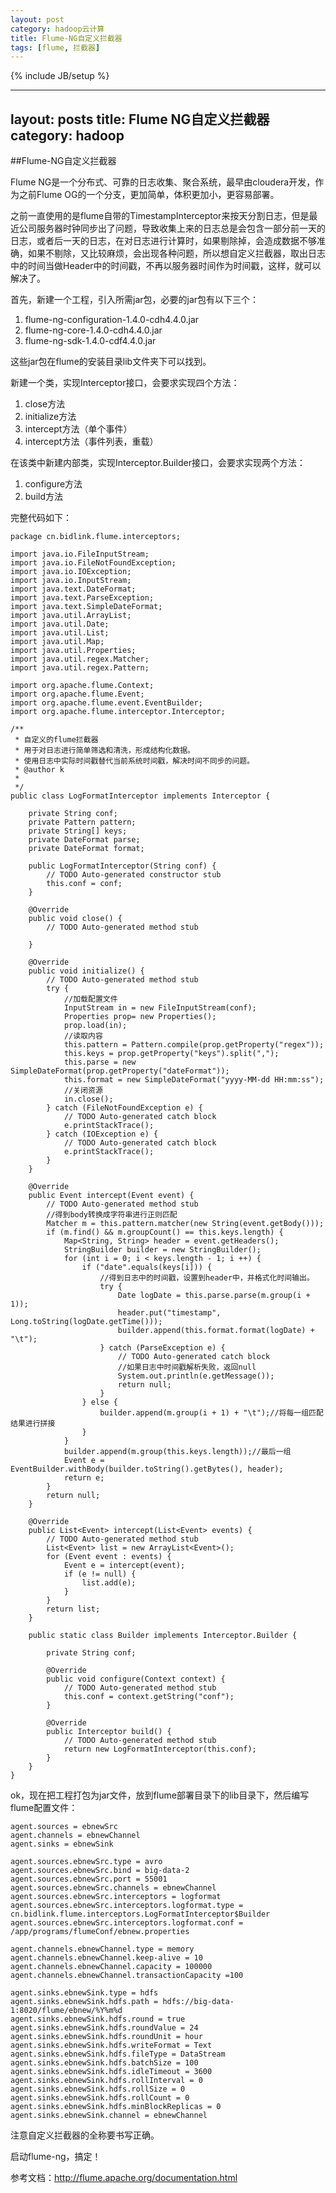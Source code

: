 ```yaml
---
layout: post
category: hadoop云计算
title: Flume-NG自定义拦截器
tags: [flume, 拦截器]
---
```

{% include JB/setup %}

---
layout: posts
title: Flume NG自定义拦截器
category: hadoop
---

##Flume-NG自定义拦截器

Flume NG是一个分布式、可靠的日志收集、聚合系统，最早由cloudera开发，作为之前Flume OG的一个分支，更加简单，体积更加小，更容易部署。

之前一直使用的是flume自带的TimestampInterceptor来按天分割日志，但是最近公司服务器时钟同步出了问题，导致收集上来的日志总是会包含一部分前一天的日志，或者后一天的日志，在对日志进行计算时，如果剔除掉，会造成数据不够准确，如果不剔除，又比较麻烦，会出现各种问题，所以想自定义拦截器，取出日志中的时间当做Header中的时间戳，不再以服务器时间作为时间戳，这样，就可以解决了。

首先，新建一个工程，引入所需jar包，必要的jar包有以下三个：

1. flume-ng-configuration-1.4.0-cdh4.4.0.jar
2. flume-ng-core-1.4.0-cdh4.4.0.jar
3. flume-ng-sdk-1.4.0-cdf4.4.0.jar

这些jar包在flume的安装目录lib文件夹下可以找到。

新建一个类，实现Interceptor接口，会要求实现四个方法：

1. close方法
2. initialize方法
3. intercept方法（单个事件）
4. intercept方法（事件列表，重载）

在该类中新建内部类，实现Interceptor.Builder接口，会要求实现两个方法：

1. configure方法
2. build方法

完整代码如下：

	package cn.bidlink.flume.interceptors;
	
	import java.io.FileInputStream;
	import java.io.FileNotFoundException;
	import java.io.IOException;
	import java.io.InputStream;
	import java.text.DateFormat;
	import java.text.ParseException;
	import java.text.SimpleDateFormat;
	import java.util.ArrayList;
	import java.util.Date;
	import java.util.List;
	import java.util.Map;
	import java.util.Properties;
	import java.util.regex.Matcher;
	import java.util.regex.Pattern;
	
	import org.apache.flume.Context;
	import org.apache.flume.Event;
	import org.apache.flume.event.EventBuilder;
	import org.apache.flume.interceptor.Interceptor;
	
	/**
	 * 自定义的flume拦截器
	 * 用于对日志进行简单筛选和清洗，形成结构化数据。
	 * 使用日志中实际时间戳替代当前系统时间戳，解决时间不同步的问题。
	 * @author k
	 *
	 */
	public class LogFormatInterceptor implements Interceptor {
		
		private String conf;
		private Pattern pattern;
		private String[] keys;
		private DateFormat parse;
		private DateFormat format;
		
		public LogFormatInterceptor(String conf) {
			// TODO Auto-generated constructor stub
			this.conf = conf;
		}
	
		@Override
		public void close() {
			// TODO Auto-generated method stub
			
		}
	
		@Override
		public void initialize() {
			// TODO Auto-generated method stub
			try {
				//加载配置文件
				InputStream in = new FileInputStream(conf);
				Properties prop= new Properties();
				prop.load(in);
				//读取内容
				this.pattern = Pattern.compile(prop.getProperty("regex"));
				this.keys = prop.getProperty("keys").split(",");
				this.parse = new SimpleDateFormat(prop.getProperty("dateFormat"));
				this.format = new SimpleDateFormat("yyyy-MM-dd HH:mm:ss");
				//关闭资源
				in.close();
			} catch (FileNotFoundException e) {
				// TODO Auto-generated catch block
				e.printStackTrace();
			} catch (IOException e) {
				// TODO Auto-generated catch block
				e.printStackTrace();
			}
		}
	
		@Override
		public Event intercept(Event event) {
			// TODO Auto-generated method stub
			//得到body转换成字符串进行正则匹配
			Matcher m = this.pattern.matcher(new String(event.getBody()));
			if (m.find() && m.groupCount() == this.keys.length) {
				Map<String, String> header = event.getHeaders();
				StringBuilder builder = new StringBuilder();
				for (int i = 0; i < keys.length - 1; i ++) {
					if ("date".equals(keys[i])) {
						//得到日志中的时间戳，设置到header中，并格式化时间输出。
						try {
							Date logDate = this.parse.parse(m.group(i + 1));
							header.put("timestamp", Long.toString(logDate.getTime()));
							builder.append(this.format.format(logDate) + "\t");
						} catch (ParseException e) {
							// TODO Auto-generated catch block
							//如果日志中时间戳解析失败，返回null
							System.out.println(e.getMessage());
							return null;
						}
					} else {
						builder.append(m.group(i + 1) + "\t");//将每一组匹配结果进行拼接
					}
				}
				builder.append(m.group(this.keys.length));//最后一组
				Event e = EventBuilder.withBody(builder.toString().getBytes(), header);
				return e;
			}
			return null;
		}
	
		@Override
		public List<Event> intercept(List<Event> events) {
			// TODO Auto-generated method stub
			List<Event> list = new ArrayList<Event>();
			for (Event event : events) {
				Event e = intercept(event);
				if (e != null) {
					list.add(e);
				}
			}
			return list;
		}
		
		public static class Builder implements Interceptor.Builder {
			
			private String conf;
	
			@Override
			public void configure(Context context) {
				// TODO Auto-generated method stub
				this.conf = context.getString("conf");
			}
	
			@Override
			public Interceptor build() {
				// TODO Auto-generated method stub
				return new LogFormatInterceptor(this.conf);
			}
		}
	}

ok，现在把工程打包为jar文件，放到flume部署目录下的lib目录下，然后编写flume配置文件：

	agent.sources = ebnewSrc
	agent.channels = ebnewChannel
	agent.sinks = ebnewSink
	
	agent.sources.ebnewSrc.type = avro
	agent.sources.ebnewSrc.bind = big-data-2
	agent.sources.ebnewSrc.port = 55001
	agent.sources.ebnewSrc.channels = ebnewChannel
	agent.sources.ebnewSrc.interceptors = logformat
	agent.sources.ebnewSrc.interceptors.logformat.type = 
	cn.bidlink.flume.interceptors.LogFormatInterceptor$Builder
	agent.sources.ebnewSrc.interceptors.logformat.conf = 
	/app/programs/flumeConf/ebnew.properties
	
	agent.channels.ebnewChannel.type = memory
	agent.channels.ebnewChannel.keep-alive = 10
	agent.channels.ebnewChannel.capacity = 100000
	agent.channels.ebnewChannel.transactionCapacity =100
	
	agent.sinks.ebnewSink.type = hdfs
	agent.sinks.ebnewSink.hdfs.path = hdfs://big-data-1:8020/flume/ebnew/%Y%m%d
	agent.sinks.ebnewSink.hdfs.round = true
	agent.sinks.ebnewSink.hdfs.roundValue = 24
	agent.sinks.ebnewSink.hdfs.roundUnit = hour
	agent.sinks.ebnewSink.hdfs.writeFormat = Text
	agent.sinks.ebnewSink.hdfs.fileType = DataStream
	agent.sinks.ebnewSink.hdfs.batchSize = 100
	agent.sinks.ebnewSink.hdfs.idleTimeout = 3600
	agent.sinks.ebnewSink.hdfs.rollInterval = 0
	agent.sinks.ebnewSink.hdfs.rollSize = 0
	agent.sinks.ebnewSink.hdfs.rollCount = 0
	agent.sinks.ebnewSink.hdfs.minBlockReplicas = 0
	agent.sinks.ebnewSink.channel = ebnewChannel

注意自定义拦截器的全称要书写正确。

启动flume-ng，搞定！

参考文档：http://flume.apache.org/documentation.html